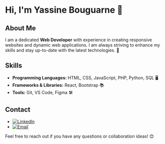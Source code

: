 # Hi, I'm Yassine Bouguarne 👋

## About Me  
I am a dedicated **Web Developer** with experience in creating responsive websites and dynamic web applications. I am always striving to enhance my skills and stay up-to-date with the latest technologies. 🚀

## Skills
- **Programming Languages:** HTML, CSS, JavaScript, PHP, Python, SQL 🖥️
- **Frameworks & Libraries:** React, Bootstrap 📚
- **Tools:** Git, VS Code, Figma 🛠️

## Contact
- [![LinkedIn](https://img.shields.io/badge/LinkedIn-0077B5?style=flat&logo=linkedin&logoColor=white)](https://www.linkedin.com/in/yassine-bouguarne) 
- [![Email](https://img.shields.io/badge/Email-D14836?style=flat&logo=gmail&logoColor=white)](mailto:yassine.bougarne01@gmail.com)

Feel free to reach out if you have any questions or collaboration ideas! 😊
